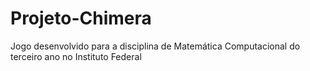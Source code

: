 # Projeto-Chimera
Jogo desenvolvido para a disciplina de Matemática Computacional do terceiro ano no Instituto Federal
